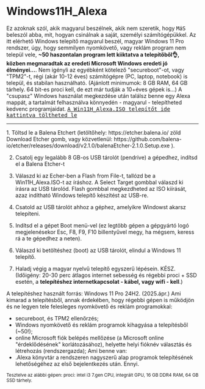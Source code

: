 # Windows11H_Alexa

Ez azoknak szól, akik magyarul beszélnek, akik nem szeretik, hogy <tt>M</tt>á<tt>S</tt> beleszól abba, mit, hogyan csinálnak a saját, személyi számítógépükkel.
Az itt elérhető Windows telepítő magyarul beszél, magyar Windows 11 Pro rendszer, úgy, hogy semmilyen nyomkövető, vagy reklám program nem települ vele, <b>~50 haszontalan program lett kiiktatva a telepítőből👌, közben megmaradtak az eredeti Microsoft Windows eredeti jó élményei...</b>. 
Nem igényli az egyébként kötelező "secureboot"-ot, vagy "TPM2"-t, régi (akár 10-12 éves) számítógépre (PC, laptop, notebook) is települ, és stabilan használható. (Ajánlott minimumok: 8 GB RAM, 64 GB tárhely. 64 bit-es proci kell, de ezt már tudják a 10+éves gépek is...)
A "csupasz" Windows használat megkezdése után találsz benne egy Alexa mappát, a tartalmát felhasználva könnyedén - magyarul - telepítheted kedvenc programjaidat.
<a href="https://drive.google.com/drive/folders/1PjNjLoUtQdGAW1A2i_0EOtZBQQqCw1Ox?usp=sharing"><tt>A Win11H_Alexa.ISO telepítőt ide kattintva töltheted le</tt></a>

<hr>
1. Töltsd le a Balena Etchert (letöltőhely: https://etcher.balena.io/ zöld Download Etcher gomb, vagy közvetlenül: https://github.com/balena-io/etcher/releases/download/v2.1.0/balenaEtcher-2.1.0.Setup.exe ).

2. Csatolj egy legalább 8 GB-os USB tárolót (pendrive) a gépedhez, indítsd el a Balena Etcher-t
   
3. Válaszd ki az Echer-ben a Flash from File-t, tallózd be a Win11H_Alexa.ISO-t az íráshoz. A Select Target gombbal válaszd ki írásra az USB tárolód. Flash gombbal megkezdheted az ISO kiírását, azaz indítható Windows telepítő készítést az USB-re.
   
4. Csatold az USB tárolót ahhoz a géphez, amelyikre Windowst akarsz telepíteni.
   
5. Indítsd el a gépet Boot menü-vel (ez legtöbb gépen a gépgyártó logó megjelenésekor Esc, F8, F9, F10 billentyűvel megy, ha mégsem, keress rá a te gépedhez a neten).
   
6. Válaszd ki betöltéshez (boot) az USB tárolót, elindul a Windows 11 telepítő.
    
7. Haladj végig a magyar nyelvű telepítő egyszerű lépésein. KÉSZ. (Időigény: 20-30 perc átlagos internet sebesség és régebbi proci + SSD esetén,  a <b>telepítéshez internetkapcsolat - kábel, vagy wifi - kell</b>.)

A telepítéshez használt forrás: Windows 11 Pro 24H2. (2025.ápr.)
Ami kimarad a telepítésből, annak érdekében, hogy régebbi gépen is működjön és ne legyen tele felesleges nyomkövető és reklám programokkal: 
- secureboot, és TPM2 ellenőrzés;
- Windows nyomkövető és reklám programok kihagyása a telepítésből (~50!);
- online Microsoft fiók belépés mellőzése (a Microsoft online "érdeklődésének" korlátozásához), helyette helyi fióknév választás és létrehozás (rendszergazda);
Ami benne van:
- .Alexa könyvtár a rendszeren nagyszerű alap programok telepítésének lehetőségéhez az első bejelentkezés után.
Ennyi.

<sup>Tesztelve az alábbi gépen: proci: intel i3 7.gen CPU, integrált GPU, 16 GB DDR4 RAM, 64 GB SSD tárhely.</sup>
